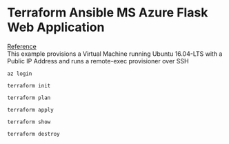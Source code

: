 # Terraform Ansible MS Azure Flask Web Application
[Reference](https://github.com/hashicorp/terraform-provider-azurerm/tree/main/examples/virtual-machines/virtual_machine/provisioners/linux)<br/>
This example provisions a Virtual Machine running Ubuntu 16.04-LTS with a Public IP Address and runs a remote-exec provisioner over SSH<br>
``` 
az login
```
```
terraform init
```
```
terraform plan 
```
```
terraform apply
```
```
terraform show
```
```
terraform destroy
```